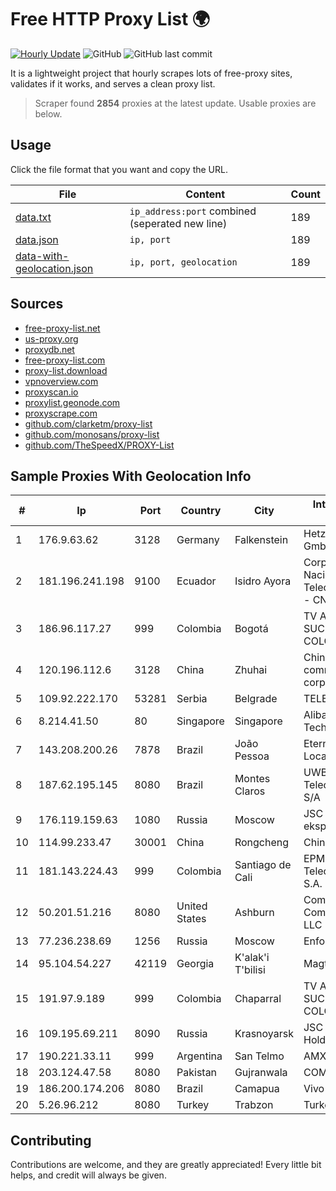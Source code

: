 
# Free HTTP Proxy List 🌍

[![Hourly Update](https://github.com/mertguvencli/http-proxy-list/actions/workflows/main.yml/badge.svg?branch=main)](https://github.com/mertguvencli/http-proxy-list/actions/workflows/main.yml)
![GitHub](https://img.shields.io/github/license/mertguvencli/http-proxy-list)
![GitHub last commit](https://img.shields.io/github/last-commit/mertguvencli/http-proxy-list)

It is a lightweight project that hourly scrapes lots of free-proxy sites, validates if it works, and serves a clean proxy list.


> Scraper found **2854** proxies at the latest update. Usable proxies are below.

## Usage

Click the file format that you want and copy the URL.


|File|Content|Count|
|----|-------|-----|
|[data.txt](https://raw.githubusercontent.com/mertguvencli/http-proxy-list/main/proxy-list/data.txt)|`ip_address:port` combined (seperated new line)|189|
|[data.json](https://raw.githubusercontent.com/mertguvencli/http-proxy-list/main/proxy-list/data.json)|`ip, port`|189|
|[data-with-geolocation.json](https://raw.githubusercontent.com/mertguvencli/http-proxy-list/main/proxy-list/data-with-geolocation.json)|`ip, port, geolocation`|189|

## Sources

* [free-proxy-list.net](https://free-proxy-list.net)
* [us-proxy.org](https://www.us-proxy.org)
* [proxydb.net](http://proxydb.net)
* [free-proxy-list.com](https://free-proxy-list.com/?page=&port=&type%5B%5D=http&type%5B%5D=https&up_time=0&search=Search)
* [proxy-list.download](https://www.proxy-list.download/HTTP)
* [vpnoverview.com](https://vpnoverview.com/privacy/anonymous-browsing/free-proxy-servers)
* [proxyscan.io](https://www.proxyscan.io)
* [proxylist.geonode.com](https://proxylist.geonode.com/api/proxy-list?limit=300&page=1&sort_by=lastChecked&sort_type=desc&protocols=http,https)
* [proxyscrape.com](https://api.proxyscrape.com/v2/?request=displayproxies&protocol=http&timeout=10000&country=all&ssl=all&anonymity=all)
* [github.com/clarketm/proxy-list](https://raw.githubusercontent.com/clarketm/proxy-list/master/proxy-list-raw.txt)
* [github.com/monosans/proxy-list](https://raw.githubusercontent.com/monosans/proxy-list/main/proxies/http.txt)
* [github.com/TheSpeedX/PROXY-List](https://raw.githubusercontent.com/TheSpeedX/PROXY-List/master/http.txt)


## Sample Proxies With Geolocation Info

|#|Ip|Port|Country|City|Internet Service Provider|
|-|--|----|-------|----|-------------------------|
|1|176.9.63.62|3128|Germany|Falkenstein|Hetzner Online GmbH|
|2|181.196.241.198|9100|Ecuador|Isidro Ayora|Corporacion Nacional De Telecomunicaciones - CNT EP|
|3|186.96.117.27|999|Colombia|Bogotá|TV AZTECA SUCURSAL COLOMBIA|
|4|120.196.112.6|3128|China|Zhuhai|China Mobile communications corporation|
|5|109.92.222.170|53281|Serbia|Belgrade|TELEKOM-SRBIJA|
|6|8.214.41.50|80|Singapore|Singapore|Alibaba (US) Technology Co., Ltd.|
|7|143.208.200.26|7878|Brazil|João Pessoa|Eternal VÔdeo Locadora Ltda|
|8|187.62.195.145|8080|Brazil|Montes Claros|UWBR VOX TelecomunicaÔÔes S/A|
|9|176.119.159.63|1080|Russia|Moscow|JSC Mediasoft ekspert|
|10|114.99.233.47|30001|China|Rongcheng|Chinanet|
|11|181.143.224.43|999|Colombia|Santiago de Cali|EPM Telecomunicaciones S.A. E.S.P.|
|12|50.201.51.216|8080|United States|Ashburn|Comcast Cable Communications, LLC|
|13|77.236.238.69|1256|Russia|Moscow|Enforta-MSK|
|14|95.104.54.227|42119|Georgia|K'alak'i T'bilisi|Magticom Ltd.|
|15|191.97.9.189|999|Colombia|Chaparral|TV AZTECA SUCURSAL COLOMBIA|
|16|109.195.69.211|8090|Russia|Krasnoyarsk|JSC "ER-Telecom Holding"|
|17|190.221.33.11|999|Argentina|San Telmo|AMX Argentina S.A.|
|18|203.124.47.58|8080|Pakistan|Gujranwala|COMSATS|
|19|186.200.174.206|8080|Brazil|Camapua|Vivo|
|20|5.26.96.212|8080|Turkey|Trabzon|Turkcell Internet|



## Contributing

Contributions are welcome, and they are greatly appreciated! Every
little bit helps, and credit will always be given.

